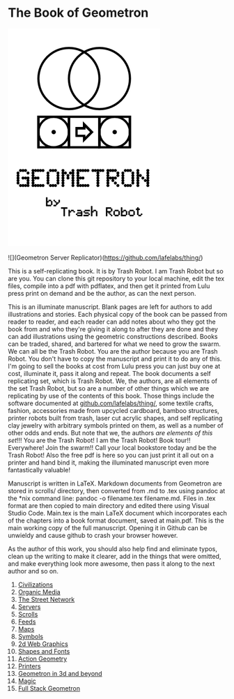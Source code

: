 # The Book of Geometron

![](cover.png)

![](Geometron Server Replicator)(https://github.com/lafelabs/thing/)

This is a self-replicating book. It is by Trash Robot. I am Trash Robot but so are you.  You can clone this git repository to your local machine, edit the tex files, compile into a pdf with pdflatex, and then get it printed from Lulu press print on demand and be the author, as can the next person.  

This is an illuminate manuscript. Blank pages are left for authors to add illustrations and stories.  Each physical copy of the book can be passed from reader to reader, and each reader can add notes about who they got the book from and who they're giving it along to after they are done and they can add illustrations using the geometric constructions described.  Books can be traded, shared, and bartered for what we need to grow the swarm.  We can all be the Trash Robot. You are the author because you are Trash Robot. You don't have to copy the manuscript and print it to do any of this.  I'm going to sell the books at cost from Lulu press you can just buy one at cost, illuminate it, pass it along and repeat.  The book documents a self replicating set, which is Trash Robot.  We, the authors, are all elements of the set Trash Robot, but so are a number of other things which we are replicating by use of the contents of this book.  Those things include the software documented at [github.com/lafelabs/thing/](https://github.com/lafelabs/thing/), some textile crafts, fashion, accessories made from upcycled cardboard, bamboo structures, printer robots built from trash, laser cut acrylic shapes, and self replicating clay jewelry with arbitrary symbols printed on them, as well as a number of other odds and ends.  But note that we, the authors *are elements of this set*!!! You are the Trash Robot! I am the Trash Robot! Book tour!! Everywhere! Join the swarm!!  Call your local bookstore today and be the Trash Robot!  Also the free pdf is here so you can just print it all out on a printer and hand bind it, making the illuminated manuscript even more fantastically valuable!

Manuscript is written in LaTeX.  Markdown documents from Geometron are stored in scrolls/ directory, then converted from .md to .tex using pandoc at the *nix command line: pandoc -o filename.tex filename.md.  Files in .tex format are then copied to main directory and edited there using Visual Studio Code.  Main.tex is the main LaTeX document which incorporates each of the chapters into a book format document, saved at main.pdf.  This is the main working copy of the full manuscript.  Opening it in Github can be unwieldy and cause github to crash your browser however. 

As the author of this work, you should also help find and eliminate typos, clean up the writing to make it clearer, add in the things that were omitted, and make everything look more awesome, then pass it along to the next author and so on.   


 1. [Civilizations](https://github.com/LafeLabs/thing/blob/master/scrolls/civilizations.md)
 2. [Organic Media](https://github.com/LafeLabs/thing/blob/master/scrolls/organicmedia.md)
 3. [The Street Network](https://github.com/LafeLabs/thing/blob/master/scrolls/streetnetwork.md)
 4. [Servers](https://github.com/LafeLabs/thing/blob/master/scrolls/servers.md)
 5. [Scrolls](https://github.com/LafeLabs/thing/blob/master/scrolls/scrolls.md)
 6. [Feeds](https://github.com/LafeLabs/thing/blob/master/scrolls/feeds.md)
 7. [Maps](https://github.com/LafeLabs/thing/blob/master/scrolls/maps.md)
 8. [Symbols](https://github.com/LafeLabs/thing/blob/master/scrolls/symbols.md)
 9. [2d Web Graphics](https://github.com/LafeLabs/thing/blob/master/scrolls/web2d.md)
 10. [Shapes and Fonts](https://github.com/LafeLabs/thing/blob/master/scrolls/shapes.md)
 11. [Action Geometry](https://github.com/LafeLabs/thing/blob/master/scrolls/actiongeometry.md)
 12. [Printers](https://github.com/LafeLabs/thing/blob/master/scrolls/printers.md)
 13. [Geometron in 3d and beyond](https://github.com/LafeLabs/thing/blob/master/scrolls/geometron3d.md)
 14. [Magic](https://github.com/LafeLabs/thing/blob/master/scrolls/magic.md)
 15. [Full Stack Geometron](https://github.com/LafeLabs/thing/blob/master/scrolls/fullstack.md)